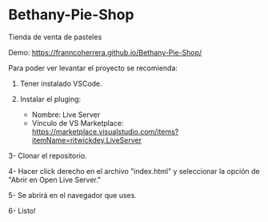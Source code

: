 # Bethany-Pie-Shop

Tienda de venta de pasteles

Demo: https://franncoherrera.github.io/Bethany-Pie-Shop/

Para poder ver levantar el proyecto se recomienda:

 1. Tener instalado VSCode.
    
 2. Instalar el pluging:
    - Nombre: Live Server
    - Vínculo de VS Marketplace: https://marketplace.visualstudio.com/items?itemName=ritwickdey.LiveServer
      
 3- Clonar el repositorio.
 
 4- Hacer click derecho en el archivo "index.html" y seleccionar la opción de "Abrir en Open Live Server."
 
 5- Se abrirá en el navegador que uses.
 
 6- Listo!
